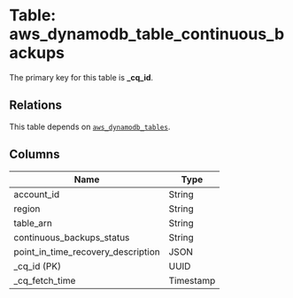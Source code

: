 # Table: aws_dynamodb_table_continuous_backups


The primary key for this table is **_cq_id**.

## Relations
This table depends on [`aws_dynamodb_tables`](aws_dynamodb_tables.md).

## Columns
| Name          | Type          |
| ------------- | ------------- |
|account_id|String|
|region|String|
|table_arn|String|
|continuous_backups_status|String|
|point_in_time_recovery_description|JSON|
|_cq_id (PK)|UUID|
|_cq_fetch_time|Timestamp|